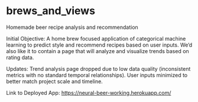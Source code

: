 # brews_and_views
Homemade beer recipe analysis and recommendation

Initial Objective: A home brew focused application of categorical machine learning to predict style and recommend recipes based on user inputs. We’d also like it to contain a page that will analyze and visualize trends based on rating data.

Updates: Trend analysis page dropped due to low data quality (inconsistent metrics with no standard temporal relationships). User inputs minimized to better match project scale and timeline.

Link to Deployed App: https://neural-beer-working.herokuapp.com/
